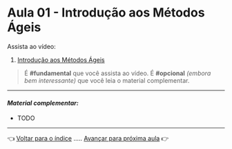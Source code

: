 # Aula 01 - Introdução aos Métodos Ágeis

Assista ao vídeo:

  1. [Introdução aos Métodos Ágeis](https://vimeo.com/423778720/ff84f84d38)

> É **#fundamental** que você assista ao vídeo. É **#opcional** _(embora bem interessante)_ que você leia o material complementar.

---

#### _Material complementar:_
* TODO

---

👈 [Voltar para o índice](../README.md) ..... [Avançar para próxima aula](../aula02/aula.md) 👉